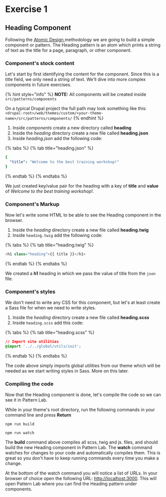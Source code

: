 # Exercise 1

## Heading Component

Following the [Atomic Design ](https://bradfrost.com/blog/post/atomic-web-design/)methodology we are going to build a simple component or pattern. The Heading pattern is an atom which prints a string of text as the title for a page, paragraph, or other component.

### Component's stock content

Let's start by first identifying the content for the component. Since this is a title field, we only need a string of text. We'll dive into more complex components in future exercises.

{% hint style="info" %}
**NOTE:** All components will be created inside `src/patterns/components`

On a typical Drupal project the full path may look something like this: `<drupal-root>/web/themes/custom/<your-theme-name>/src/patterns/components/`
{% endhint %}

1. Inside _components_ create a new directory called **heading**
2. Inside the _heading_ directory create a new file called **heading.json**
3. Inside _heading.json_ add the following code:

{% tabs %}
{% tab title="heading.json" %}
```yaml
{
  "title": "Welcome to the best training workshop!"
}
```
{% endtab %}
{% endtabs %}

We just created key/value pair for the heading with a key of **title** and **value** of _Welcome to the best training workshop!_.

### Component's Markup

Now let's write some HTML to be able to see the Heading component in the browser.

1. Inside the _heading_ directory create a new file called **heading.twig**
2. Inside `heading.twig` add the following code:

{% tabs %}
{% tab title="heading.twig" %}
```php
<h1 class="heading">{{ title }}</h1>
```
{% endtab %}
{% endtabs %}

We created a **h1** heading in which we pass the value of title from the `json` file.

### Component's styles

We don't need to write any CSS for this component, but let's at least create a Sass file for when we need to write styles.

1. Inside the _heading_ directory create a new file called **heading.scss**
2. Inside `heading.scss` add this code:

{% tabs %}
{% tab title="heading.scss" %}
```css
// Import site utilities
@import '../../global/utils/init';
```
{% endtab %}
{% endtabs %}

The code above simply imports global utilities from our theme which will be needed as we start writing styles in Sass. More on this later.

### Compiling the code

Now that the Heading component is done, let's compile the code so we can see it in Pattern Lab.

While in your theme's root directory, run the following commands in your command line and press **Return**

`npm run build`

`npm run watch`

The **build** command above compiles all scss, twig and js. files, and should build the new Heading component in Pattern Lab. The **watch** command watches for changes to your code and automatically compiles them. This is great so you don't have to keep running commands every time you make a change.

At the bottom of the watch command you will notice a list of URLs. In your browser of choice open the following URL: [http://localhost:3000](http://localhost:3000). This will open Pattern Lab where you can find the Heading pattern under components.

